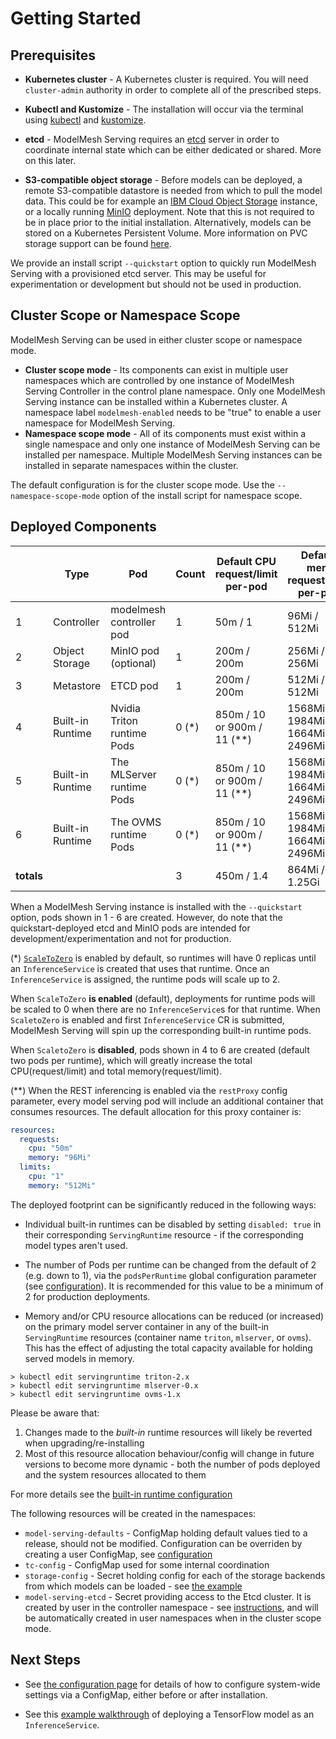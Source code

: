 # Getting Started

## Prerequisites

- **Kubernetes cluster** - A Kubernetes cluster is required. You will need `cluster-admin` authority in order to complete all of the prescribed steps.

- **Kubectl and Kustomize** - The installation will occur via the terminal using [kubectl](https://kubernetes.io/docs/tasks/tools/#kubectl) and [kustomize](https://kubectl.docs.kubernetes.io/installation/kustomize/).

- **etcd** - ModelMesh Serving requires an [etcd](https://etcd.io/) server in order to coordinate internal state which can be either dedicated or shared. More on this later.

- **S3-compatible object storage** - Before models can be deployed, a remote S3-compatible datastore is needed from which to pull the model data. This could be for example an [IBM Cloud Object Storage](https://www.ibm.com/cloud/object-storage) instance, or a locally running [MinIO](https://github.com/minio/minio) deployment. Note that this is not required to be in place prior to the initial installation. Alternatively, models can be stored on a Kubernetes Persistent Volume. More information on PVC storage support can be found [here](/docs/predictors/setup-storage.md).

We provide an install script `--quickstart` option to quickly run ModelMesh Serving with a provisioned etcd server. This may be useful for experimentation or development but should not be used in production.

## Cluster Scope or Namespace Scope

ModelMesh Serving can be used in either cluster scope or namespace mode.

- **Cluster scope mode** - Its components can exist in multiple user namespaces which are controlled by one instance of ModelMesh Serving Controller in the control plane namespace. Only one ModelMesh Serving instance can be installed within a Kubernetes cluster. A namespace label `modelmesh-enabled` needs to be "true" to enable a user namespace for ModelMesh Serving.
- **Namespace scope mode** - All of its components must exist within a single namespace and only one instance of ModelMesh Serving can be installed per namespace. Multiple ModelMesh Serving instances can be installed in separate namespaces within the cluster.

The default configuration is for the cluster scope mode. Use the `--namespace-scope-mode` option of the install script for namespace scope.

## Deployed Components

|            | Type             | Pod                        | Count   | Default CPU request/limit per-pod | Default mem request/limit per-pod          |
| ---------- | ---------------- | -------------------------- | ------- | --------------------------------- | ------------------------------------------ |
| 1          | Controller       | modelmesh controller pod   | 1       | 50m / 1                           | 96Mi / 512Mi                               |
| 2          | Object Storage   | MinIO pod (optional)       | 1       | 200m / 200m                       | 256Mi / 256Mi                              |
| 3          | Metastore        | ETCD pod                   | 1       | 200m / 200m                       | 512Mi / 512Mi                              |
| 4          | Built-in Runtime | Nvidia Triton runtime Pods | 0 \(\*) | 850m / 10 or 900m / 11 \(\*\*)    | 1568Mi / 1984Mi or 1664Mi / 2496Mi \(\*\*) |
| 5          | Built-in Runtime | The MLServer runtime Pods  | 0 \(\*) | 850m / 10 or 900m / 11 \(\*\*)    | 1568Mi / 1984Mi or 1664Mi / 2496Mi \(\*\*) |
| 6          | Built-in Runtime | The OVMS runtime Pods      | 0 \(\*) | 850m / 10 or 900m / 11 \(\*\*)    | 1568Mi / 1984Mi or 1664Mi / 2496Mi \(\*\*) |
| **totals** |                  |                            | 3       | 450m / 1.4                        | 864Mi / 1.25Gi                             |

When a ModelMesh Serving instance is installed with the `--quickstart` option, pods shown in 1 - 6 are created.
However, do note that the quickstart-deployed etcd and MinIO pods are intended for development/experimentation and not for production.

(\*) [`ScaleToZero`](../production-use/scaling.md#scale-to-zero) is enabled by default, so runtimes will have 0 replicas until an `InferenceService` is created that uses that runtime. Once an `InferenceService` is assigned, the runtime pods will scale up to 2.

When `ScaleToZero` **is enabled** (default), deployments for runtime pods will be scaled to 0 when there are no `InferenceService`s for that runtime. When `ScaletoZero` is enabled and first `InferenceService` CR is submitted, ModelMesh Serving will spin up the corresponding built-in runtime pods.

When `ScaletoZero` is **disabled**, pods shown in 4 to 6 are created (default two pods per runtime), which will greatly increase the total CPU(request/limit) and total memory(request/limit).

(\*\*) When the REST inferencing is enabled via the `restProxy` config parameter, every model serving pod will include an additional container that consumes resources. The default allocation for this proxy container is:

```yaml
resources:
  requests:
    cpu: "50m"
    memory: "96Mi"
  limits:
    cpu: "1"
    memory: "512Mi"
```

The deployed footprint can be significantly reduced in the following ways:

- Individual built-in runtimes can be disabled by setting `disabled: true` in their corresponding `ServingRuntime` resource - if the corresponding model types aren't used.

- The number of Pods per runtime can be changed from the default of 2 (e.g. down to 1), via the `podsPerRuntime` global configuration parameter (see [configuration](../configuration)). It is recommended for this value to be a minimum of 2 for production deployments.

- Memory and/or CPU resource allocations can be reduced (or increased) on the primary model server container in any of the built-in `ServingRuntime` resources (container name `triton`, `mlserver`, or `ovms`). This has the effect of adjusting the total capacity available for holding served models in memory.

```shell
> kubectl edit servingruntime triton-2.x
> kubectl edit servingruntime mlserver-0.x
> kubectl edit servingruntime ovms-1.x
```

Please be aware that:

1. Changes made to the _built-in_ runtime resources will likely be reverted when upgrading/re-installing
2. Most of this resource allocation behaviour/config will change in future versions to become more dynamic - both the number of pods deployed and the system resources allocated to them

For more details see the [built-in runtime configuration](../configuration/built-in-runtimes.md)

The following resources will be created in the namespaces:

- `model-serving-defaults` - ConfigMap holding default values tied to a release, should not be modified. Configuration can be overriden by creating a user ConfigMap, see [configuration](../configuration)
- `tc-config` - ConfigMap used for some internal coordination
- `storage-config` - Secret holding config for each of the storage backends from which models can be loaded - see [the example](../predictors/)
- `model-serving-etcd` - Secret providing access to the Etcd cluster. It is created by user in the controller namespace - see [instructions](../install/install-script.md#setup-the-etcd-connection-information), and will be automatically created in user namespaces when in the cluster scope mode.

## Next Steps

- See [the configuration page](../configuration) for details of how to configure system-wide settings via a ConfigMap, either before or after installation.

- See this [example walkthrough](../predictors) of deploying a TensorFlow model as an `InferenceService`.
